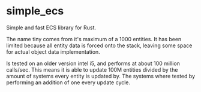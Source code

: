 # simple_ecs
Simple and fast ECS library for Rust.

The name tiny comes from it's maximum of a 1000 entities. It has been limited because all entity data is forced onto the stack, leaving some space for actual object data implementation.

Is tested on an older version intel i5, and performs at about 100 million calls/sec. This means it is able to update 100M entities divided by the amount of systems every entity is updated by. The systems where tested by performing an addition of one every update cycle.

